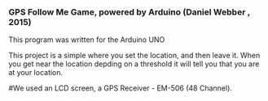 ### GPS Follow Me Game, powered by Arduino (Daniel Webber , 2015)
This program was written for the Arduino UNO


This project is a simple where you set the location, and then leave it. When you get near the location depding on a threshold it will tell you that you are at your location.

#We used an LCD screen, a GPS Receiver - EM-506 (48 Channel).
 

